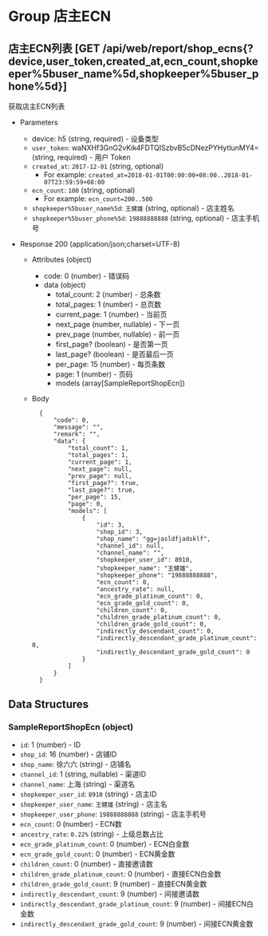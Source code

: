 # Group 店主ECN

## 店主ECN列表 [GET /api/web/report/shop_ecns{?device,user_token,created_at,ecn_count,shopkeeper%5buser_name%5d,shopkeeper%5buser_phone%5d}]
获取店主ECN列表

+ Parameters
    + device: h5 (string, required) - 设备类型
    + `user_token`: waNXHf3GnG2vKik4FDTQISzbvB5cDNezPYHytlunMY4= (string, required) - 用户 Token
    + `created_at`: `2017-12-01` (string, optional)
        + For example: `created_at=2018-01-01T00:00:00+08:00..2018-01-07T23:59:59+08:00`
    + `ecn_count`: `100` (string, optional)
        + For example: `ecn_count=200..500`
    + `shopkeeper%5buser_name%5d`: `王健雄` (string, optional) - 店主姓名
    + `shopkeeper%5buser_phone%5d`: `19888888888` (string, optional) - 店主手机号

+ Response 200 (application/json;charset=UTF-8)
    + Attributes (object)
        + code: 0 (number) - 错误码
        + data (object)
            + total_count: 2 (number) - 总条数
            + total_pages: 1 (number) - 总页数
            + current_page: 1 (number) - 当前页
            + next_page (number, nullable) - 下一页
            + prev_page (number, nullable) - 前一页
            + first_page? (boolean) - 是否第一页
            + last_page? (boolean) - 是否最后一页
            + per_page: 15 (number) - 每页条数
            + page: 1 (number) - 页码
            + models (array[SampleReportShopEcn])

    + Body

            {
                "code": 0,
                "message": "",
                "remark": "",
                "data": {
                    "total_count": 1,
                    "total_pages": 1,
                    "current_page": 1,
                    "next_page": null,
                    "prev_page": null,
                    "first_page?": true,
                    "last_page?": true,
                    "per_page": 15,
                    "page": 0,
                    "models": [
                        {
                            "id": 3,
                            "shop_id": 3,
                            "shop_name": "gg=jasldfjadsklf",
                            "channel_id": null,
                            "channel_name": "",
                            "shopkeeper_user_id": 8910,
                            "shopkeeper_name": "王健雄",
                            "shopkeeper_phone": "19888888888",
                            "ecn_count": 0,
                            "ancestry_rate": null,
                            "ecn_grade_platinum_count": 0,
                            "ecn_grade_gold_count": 0,
                            "children_count": 0,
                            "children_grade_platinum_count": 0,
                            "children_grade_gold_count": 0,
                            "indirectly_descendant_count": 0,
                            "indirectly_descendant_grade_platinum_count": 0,
                            "indirectly_descendant_grade_gold_count": 0
                        }
                    ]
                }
            }

## Data Structures
### SampleReportShopEcn (object)
+ `id`: 1 (number) - ID
+ `shop_id`: 16 (number) - 店铺ID
+ `shop_name`: 徐六六 (string) - 店铺名
+ `channel_id`: 1 (string, nullable) - 渠道ID
+ `channel_name`: 上海 (string) - 渠道名
+ `shopkeeper_user_id`: `8910` (string) - 店主ID
+ `shopkeeper_user_name`: `王健雄` (string) - 店主名
+ `shopkeeper_user_phone`: `19888888888` (string) - 店主手机号
+ `ecn_count`: 0 (number) - ECN数
+ `ancestry_rate`: `0.22%` (string) - 上级总数占比
+ `ecn_grade_platinum_count`: 0 (number) - ECN白金数
+ `ecn_grade_gold_count`: 0 (number) - ECN黄金数
+ `children_count`: 0 (number) - 直接邀请数
+ `children_grade_platinum_count`: 0 (number) - 直接ECN白金数
+ `children_grade_gold_count`: 9 (number) - 直接ECN黄金数
+ `indirectly_descendant_count`: 9 (number) - 间接邀请数
+ `indirectly_descendant_grade_platinum_count`: 9 (number) - 间接ECN白金数
+ `indirectly_descendant_grade_gold_count`: 9 (number) - 间接ECN黄金数
